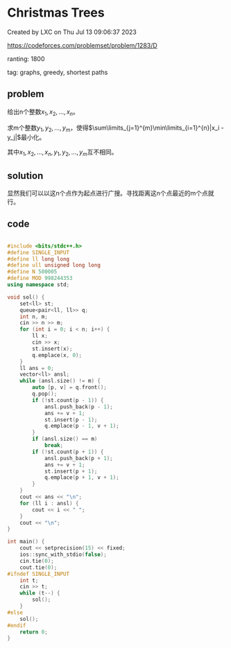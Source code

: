 # Christmas Trees

Created by LXC on Thu Jul 13 09:06:37 2023

https://codeforces.com/problemset/problem/1283/D

ranting: 1800

tag: graphs, greedy, shortest paths

## problem

给出n个整数$x_1, x_2, \dots, x_n$。

求m个整数$y_1, y_2, \dots, y_m$，使得$\sum\limits_{j=1}^{m}\min\limits_{i=1}^{n}|x_i - y_j|$最小化。

其中$x_1, x_2, \dots, x_n, y_1, y_2, \dots, y_m$互不相同。

## solution

显然我们可以以这n个点作为起点进行广搜。寻找距离这n个点最近的m个点就行。


## code

``` cpp

#include <bits/stdc++.h>
#define SINGLE_INPUT
#define ll long long
#define ull unsigned long long
#define N 500005
#define MOD 998244353
using namespace std;

void sol() {
    set<ll> st;
    queue<pair<ll, ll>> q;
    int n, m;
    cin >> n >> m;
    for (int i = 0; i < n; i++) {
        ll x;
        cin >> x;
        st.insert(x);
        q.emplace(x, 0);
    }
    ll ans = 0;
    vector<ll> ansl;
    while (ansl.size() != m) {
        auto [p, v] = q.front();
        q.pop();
        if (!st.count(p - 1)) {
            ansl.push_back(p - 1);
            ans += v + 1;
            st.insert(p - 1);
            q.emplace(p - 1, v + 1);
        }
        if (ansl.size() == m)
            break;
        if (!st.count(p + 1)) {
            ansl.push_back(p + 1);
            ans += v + 1;
            st.insert(p + 1);
            q.emplace(p + 1, v + 1);
        }
    }
    cout << ans << "\n";
    for (ll i : ansl) {
        cout << i << " ";
    }
    cout << "\n";
}

int main() {
    cout << setprecision(15) << fixed;
    ios::sync_with_stdio(false);
    cin.tie(0);
    cout.tie(0);
#ifndef SINGLE_INPUT
    int t;
    cin >> t;
    while (t--) {
        sol();
    }
#else
    sol();
#endif
    return 0;
}

```
